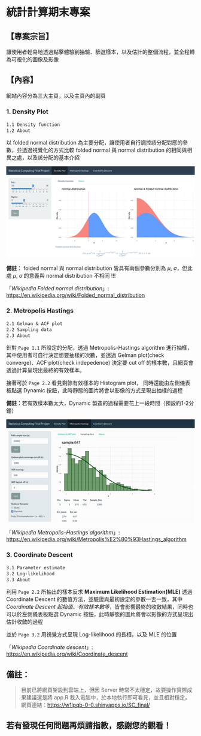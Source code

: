 # 統計計算期末專案

## 【專案宗旨】
讓使用者輕易地透過點擊體驗到抽驗、篩選樣本，以及估計的整個流程，並全程轉為可視化的圖像及影像  


## 【內容】
網站內容分為三大主頁，以及主頁內的副頁
### 1. Density Plot  
    1.1 Density function  
    1.2 About

以 folded normal distribution 為主要分配，讓使用者自行調控該分配對應的參數，並透過視覺化的方式比較 folded normal 與 normal distribution 的相同與相異之處，以及該分配的基本介紹  

![image](page1_1.png)

**備註**： 
folded normal 與 normal distribution 皆具有兩個參數分別為 $\mu$, $\sigma$，但此處 $\mu$, $\sigma$ 的意義與 normal distribution 不相同 !!!  

「*Wikipedia Folded normal distribution*」: https://en.wikipedia.org/wiki/Folded_normal_distribution


### 2. Metropolis Hastings  
    2.1 Gelman & ACF plot  
    2.2 Sampling data  
    2.3 About  

針對 `Page 1.1` 所設定的分配，透過 Metropolis-Hastings algorithm 進行抽樣，其中使用者可自行決定想要抽樣的次數，並透過 Gelman plot(check converge)、ACF plot(check indepedence) 決定要 cut off 的樣本數，且網頁會透過計算呈現出最終的有效樣本。

接著可於 `Page 2.2` 看見剩餘有效樣本的 Histogram plot， 同時還能由左側儀表板點選 Dynamic 按鈕，此時靜態的圖片將會以影像的方式呈現出抽樣的過程  

**備註**：若有效樣本數太大，Dynamic 製造的過程需要花上一段時間（預設約1-2分鐘）
  
![image](page2_2.gif)

「*Wikipedia Metropolis–Hastings algorithm*」: https://en.wikipedia.org/wiki/Metropolis%E2%80%93Hastings_algorithm


### 3. Coordinate Descent  
    3.1 Parameter estimate  
    3.2 Log-likelihood      
    3.3 About

利用 `Page 2.2` 所抽出的樣本反求 **Maximum Likelihood Estimation(MLE)** 透過 Coordinate Descent 的數值方法，並驗證與最初設定的參數一否一致，其中 *Coordinate Descent 起始值*、*有效樣本數等*，皆會影響最終的收斂結果，同時也可以於左側儀表板點選 Dynamic 按鈕，此時靜態的圖片將會以影像的方式呈現出估計收斂的過程  

並於 `Page 3.2` 用視覺方式呈現 Log-likelihood 的長相，以及 MLE 的位置

「*Wikipedia Coordinate descent*」: https://en.wikipedia.org/wiki/Coordinate_descent


## 備註：
> 目前已將網頁架設到雲端上，但因 Server 時常不太穩定，故要操作實際成果建議還是將 app.R 載入電腦中，於本地執行即可看見，並且相對穩定。  
網頁連結：https://w1lpqb-0-0.shinyapps.io/SC_final/

## 若有發現任何問題再煩請指教，感謝您的觀看！
